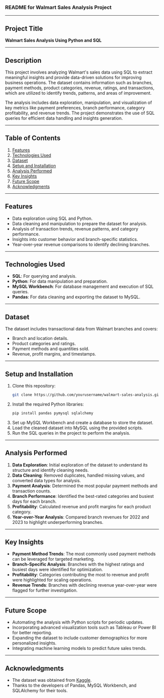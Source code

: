 ### **README for Walmart Sales Analysis Project**

---

## **Project Title**  
**Walmart Sales Analysis Using Python and SQL**

---

## **Description**  
This project involves analyzing Walmart's sales data using SQL to extract meaningful insights and provide data-driven solutions for improving business operations. The dataset contains information such as branches, payment methods, product categories, revenue, ratings, and transactions, which are utilized to identify trends, patterns, and areas of improvement.

The analysis includes data exploration, manipulation, and visualization of key metrics like payment preferences, branch performance, category profitability, and revenue trends. The project demonstrates the use of SQL queries for efficient data handling and insights generation.

---

## **Table of Contents**  
1. [Features](#features)  
2. [Technologies Used](#technologies-used)  
3. [Dataset](#dataset)  
4. [Setup and Installation](#setup-and-installation)  
5. [Analysis Performed](#analysis-performed)  
6. [Key Insights](#key-insights)  
7. [Future Scope](#future-scope)  
8. [Acknowledgments](#acknowledgments)  

---

## **Features**  
- Data exploration using SQL and Python.  
- Data cleaning and manipulation to prepare the dataset for analysis.  
- Analysis of transaction trends, revenue patterns, and category performance.  
- Insights into customer behavior and branch-specific statistics.  
- Year-over-year revenue comparisons to identify declining branches.

---

## **Technologies Used**  
- **SQL**: For querying and analysis.  
- **Python**: For data manipulation and preparation.  
- **MySQL Workbench**: For database management and execution of SQL queries.  
- **Pandas**: For data cleaning and exporting the dataset to MySQL.  

---

## **Dataset**  
The dataset includes transactional data from Walmart branches and covers:  
- Branch and location details.  
- Product categories and ratings.  
- Payment methods and quantities sold.  
- Revenue, profit margins, and timestamps.  

---

## **Setup and Installation**  
1. Clone this repository:  
   ```bash
   git clone https://github.com/yourusername/walmart-sales-analysis.git
   ```  
2. Install the required Python libraries:  
   ```bash
   pip install pandas pymysql sqlalchemy
   ```  
3. Set up MySQL Workbench and create a database to store the dataset.  
4. Load the cleaned dataset into MySQL using the provided scripts.  
5. Run the SQL queries in the project to perform the analysis.

---

## **Analysis Performed**  
1. **Data Exploration**: Initial exploration of the dataset to understand its structure and identify cleaning needs.  
2. **Data Cleaning**: Removed duplicates, handled missing values, and converted data types for analysis.  
3. **Payment Analysis**: Determined the most popular payment methods and transaction counts.  
4. **Branch Performance**: Identified the best-rated categories and busiest days for each branch.  
5. **Profitability**: Calculated revenue and profit margins for each product category.  
6. **Year-over-Year Analysis**: Compared branch revenues for 2022 and 2023 to highlight underperforming branches.

---

## **Key Insights**  
- **Payment Method Trends**: The most commonly used payment methods can be leveraged for targeted marketing.  
- **Branch-Specific Analysis**: Branches with the highest ratings and busiest days were identified for optimization.  
- **Profitability**: Categories contributing the most to revenue and profit were highlighted for scaling operations.  
- **Revenue Trends**: Branches with declining revenue year-over-year were flagged for further investigation.

---

## **Future Scope**  
- Automating the analysis with Python scripts for periodic updates.  
- Incorporating advanced visualization tools such as Tableau or Power BI for better reporting.  
- Expanding the dataset to include customer demographics for more personalized insights.  
- Integrating machine learning models to predict future sales trends.

---

## **Acknowledgments**  
- The dataset was obtained from [Kaggle](https://www.kaggle.com/).  
- Thanks to the developers of Pandas, MySQL Workbench, and SQLAlchemy for their tools.  


